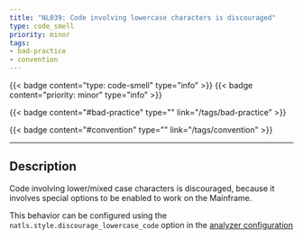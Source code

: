 ```yaml
---
title: "NL039: Code involving lowercase characters is discouraged"
type: code_smell
priority: minor
tags:
- bad-practice 
- convention 
---
```


{{< badge content="type: code-smell" type="info" >}}
{{< badge content="priority: minor" type="info" >}}


{{< badge content="#bad-practice" type="" link="/tags/bad-practice" >}}

{{< badge content="#convention" type="" link="/tags/convention" >}}

---

## Description
Code involving lower/mixed case characters is discouraged, because it involves special options to be enabled to work on the Mainframe.

This behavior can be configured using the `natls.style.discourage_lowercase_code` option in the [analyzer configuration](/docs/analyzer-config.md)
